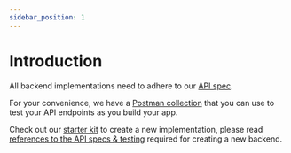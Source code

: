 ```yaml
---
sidebar_position: 1
---
```


# Introduction


All backend implementations need to adhere to our [API spec](https://github.com/gothinkster/realworld/tree/main/api).

For your convenience, we have a [Postman collection](https://github.com/gothinkster/realworld/blob/main/api/Conduit.postman_collection.json) that you can use to test your API endpoints as you build your app.

Check out our [starter kit](https://github.com/gothinkster/realworld-starter-kit) to create a new implementation, please read [references to the API specs & testing](https://gothinkster.github.io/realworld/docs/specs/backend-specs/introduction) required for creating a new backend.
